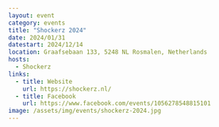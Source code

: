 ```yaml
---
layout: event
category: events
title: "Shockerz 2024"
date: 2024/01/31
datestart: 2024/12/14
location: Graafsebaan 133, 5248 NL Rosmalen, Netherlands
hosts:
  - Shockerz
links:
  - title: Website
    url: https://shockerz.nl/
  - title: Facebook
    url: https://www.facebook.com/events/1056278548815101
image: /assets/img/events/shockerz-2024.jpg
---
```

